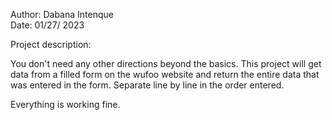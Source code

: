 
Author: Dabana Intenque                  
Date: 01/27/ 2023

 Project description:

You don't need any other directions beyond the basics.
This project will get data from a filled form on the wufoo website and return 
the entire data that was entered in the form. Separate line by line in the 
order entered.

Everything is working fine.